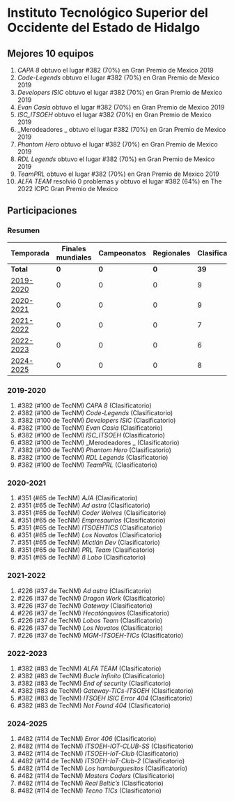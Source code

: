 # Instituto Tecnológico Superior del Occidente del Estado de Hidalgo

## Mejores 10 equipos

1. _CAPA 8_ obtuvo el lugar #382 (70%) en Gran Premio de Mexico 2019
1. _Code-Legends_ obtuvo el lugar #382 (70%) en Gran Premio de Mexico 2019
1. _Developers ISIC_ obtuvo el lugar #382 (70%) en Gran Premio de Mexico 2019
1. _Evan Casia_ obtuvo el lugar #382 (70%) en Gran Premio de Mexico 2019
1. _ISC_ITSOEH_ obtuvo el lugar #382 (70%) en Gran Premio de Mexico 2019
1. _Merodeadores _ obtuvo el lugar #382 (70%) en Gran Premio de Mexico 2019
1. _Phantom Hero_ obtuvo el lugar #382 (70%) en Gran Premio de Mexico 2019
1. _RDL Legends_ obtuvo el lugar #382 (70%) en Gran Premio de Mexico 2019
1. _TeamPRL_ obtuvo el lugar #382 (70%) en Gran Premio de Mexico 2019
1. _ALFA TEAM_ resolvió 0 problemas y obtuvo el lugar #382 (64%) en The 2022 ICPC Gran Premio de Mexico

## Participaciones

### Resumen

| Temporada | Finales mundiales | Campeonatos | Regionales | Clasificatorios | Equipos |
| --- | --- | --- | --- | --- | --- |
| **Total** | **0** | **0** | **0** | **39** | **39** |
| [2019-2020](#2019-2020) | 0 | 0 | 0 | 9 | 9 |
| [2020-2021](#2020-2021) | 0 | 0 | 0 | 9 | 9 |
| [2021-2022](#2021-2022) | 0 | 0 | 0 | 7 | 7 |
| [2022-2023](#2022-2023) | 0 | 0 | 0 | 6 | 6 |
| [2024-2025](#2024-2025) | 0 | 0 | 0 | 8 | 8 |

### 2019-2020

1. #382 (#100 de TecNM) _CAPA 8_ (Clasificatorio)
1. #382 (#100 de TecNM) _Code-Legends_ (Clasificatorio)
1. #382 (#100 de TecNM) _Developers ISIC_ (Clasificatorio)
1. #382 (#100 de TecNM) _Evan Casia_ (Clasificatorio)
1. #382 (#100 de TecNM) _ISC_ITSOEH_ (Clasificatorio)
1. #382 (#100 de TecNM) _Merodeadores _ (Clasificatorio)
1. #382 (#100 de TecNM) _Phantom Hero_ (Clasificatorio)
1. #382 (#100 de TecNM) _RDL Legends_ (Clasificatorio)
1. #382 (#100 de TecNM) _TeamPRL_ (Clasificatorio)

### 2020-2021

1. #351 (#65 de TecNM) _AJA_ (Clasificatorio)
1. #351 (#65 de TecNM) _Ad astra_ (Clasificatorio)
1. #351 (#65 de TecNM) _Coder Wolves_ (Clasificatorio)
1. #351 (#65 de TecNM) _Empresaurios_ (Clasificatorio)
1. #351 (#65 de TecNM) _ITSOEHTICS_ (Clasificatorio)
1. #351 (#65 de TecNM) _Los Novatos_ (Clasificatorio)
1. #351 (#65 de TecNM) _Mictlán Dev_ (Clasificatorio)
1. #351 (#65 de TecNM) _PRL Team_ (Clasificatorio)
1. #351 (#65 de TecNM) _ß Lobo_ (Clasificatorio)

### 2021-2022

1. #226 (#37 de TecNM) _Ad astra_ (Clasificatorio)
1. #226 (#37 de TecNM) _Dragon Work_ (Clasificatorio)
1. #226 (#37 de TecNM) _Gateway_ (Clasificatorio)
1. #226 (#37 de TecNM) _Hecatónquiros_ (Clasificatorio)
1. #226 (#37 de TecNM) _Lobos Team_ (Clasificatorio)
1. #226 (#37 de TecNM) _Los Novatos_ (Clasificatorio)
1. #226 (#37 de TecNM) _MGM-ITSOEH-TICs_ (Clasificatorio)

### 2022-2023

1. #382 (#83 de TecNM) _ALFA TEAM_ (Clasificatorio)
1. #382 (#83 de TecNM) _Bucle Infinito_ (Clasificatorio)
1. #382 (#83 de TecNM) _End of security_ (Clasificatorio)
1. #382 (#83 de TecNM) _Gateway-TICs-ITSOEH_ (Clasificatorio)
1. #382 (#83 de TecNM) _ITSOEH ISIC Error 404_ (Clasificatorio)
1. #382 (#83 de TecNM) _Not Found 404_ (Clasificatorio)

### 2024-2025

1. #482 (#114 de TecNM) _Error 406_ (Clasificatorio)
1. #482 (#114 de TecNM) _ITSOEH-IOT-CLUB-SS_ (Clasificatorio)
1. #482 (#114 de TecNM) _ITSOEH-IoT-Club_ (Clasificatorio)
1. #482 (#114 de TecNM) _ITSOEH-IoT-Club-2_ (Clasificatorio)
1. #482 (#114 de TecNM) _Los hamburguesitos_ (Clasificatorio)
1. #482 (#114 de TecNM) _Masters Coders_ (Clasificatorio)
1. #482 (#114 de TecNM) _Real Beltic’s_ (Clasificatorio)
1. #482 (#114 de TecNM) _Tecno TICs_ (Clasificatorio)




